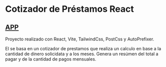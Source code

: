 # Cotizador de Préstamos React
## <a href="https://cotizador-prestamos-react-theta.vercel.app" target="_blank" rel="noopener noreferrer">APP</a>

Proyecto realizado con React, Vite, TailwindCss, PostCss y AutoPrefixer.

El se basa en un cotizador de prestamos que realiza un calculo en base a la cantidad de dinero solicidata y a los meses.
Genera un resúmen del total a pagar y de la cantidad de pagos mensuales.
